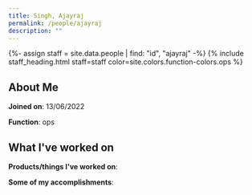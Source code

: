 ```yaml
---
title: Singh, Ajayraj
permalink: /people/ajayraj
description: ""
---
```


{%- assign staff = site.data.people | find: "id", "ajayraj" -%}
{% include staff_heading.html staff=staff color=site.colors.function-colors.ops %}

## About Me

**Joined on**: 13/06/2022

**Function**: ops

## What I've worked on

**Products/things I've worked on**:


**Some of my accomplishments**:

